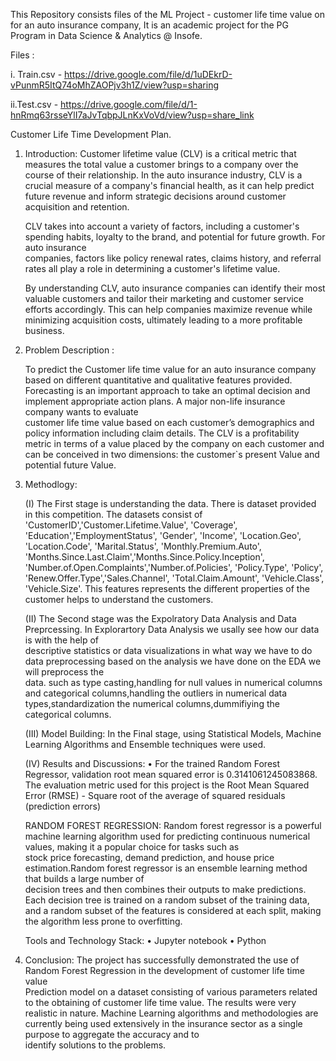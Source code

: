 This Repository consists files of the ML Project - customer life time value on for an auto insurance company, It is an academic project for the PG Program in Data Science & Analytics @ Insofe.

Files :

i. Train.csv  - https://drive.google.com/file/d/1uDEkrD-vPunmR5ItQ74oMhZAOPjv3h1Z/view?usp=sharing

ii.Test.csv  - https://drive.google.com/file/d/1-hnRmq63rsseYlI7aJvTqbpJLnKxVoVd/view?usp=share_link

Customer Life Time  Development Plan.

1. Introduction:
   Customer lifetime value (CLV) is a critical metric that measures the total value a customer brings to a company over the course of their relationship. In the auto 
   insurance industry, CLV is a crucial measure of a company's financial health, as it can help predict future revenue and inform strategic decisions around customer 
   acquisition and retention.

   CLV takes into account a variety of factors, including a customer's spending habits, loyalty to the brand, and potential for future growth. For auto insurance     
   companies, factors like policy renewal rates, claims history, and referral rates all play a role in determining a customer's lifetime value.

   By understanding CLV, auto insurance companies can identify their most valuable customers and tailor their marketing and customer service efforts accordingly. This 
   can help companies maximize revenue while minimizing acquisition costs, ultimately leading to a more profitable business.
   
2. Problem Description : 

   To predict the Customer life time value for an auto insurance company based on different quantitative and qualitative features provided.
   Forecasting is an important approach to take an optimal decision and implement appropriate action plans. A major non-life insurance company wants to evaluate   
   customer life time value based on each customer’s demographics and policy information including claim details. The CLV is a profitability metric in terms of a value    placed by the company on each customer and can be conceived in two dimensions: the customer`s present Value and potential future Value.

3. Methodlogy:

    (I) The First stage is understanding the data. There is dataset provided in this competition. The datasets consist of 
   'CustomerID','Customer.Lifetime.Value', 'Coverage', 'Education','EmploymentStatus', 'Gender', 'Income', 'Location.Geo', 'Location.Code',
   'Marital.Status', 'Monthly.Premium.Auto', 'Months.Since.Last.Claim','Months.Since.Policy.Inception', 'Number.of.Open.Complaints','Number.of.Policies', 
   'Policy.Type', 'Policy', 'Renew.Offer.Type','Sales.Channel', 'Total.Claim.Amount', 'Vehicle.Class', 'Vehicle.Size'.
   This features represents the different properties of the customer helps to understand the customers.

   (II) The Second stage was the Expolratory Data Analysis and Data Preprcessing. In Explorartory Data Analysis we usally see how our data is with the help of       
   descriptive statistics or data visualizations in what way we have to do data preprocessing based on the analysis we have done on the EDA we will preprocess the  
   data. such as type casting,handling for null values in numerical columns and categorical columns,handling the outliers in numerical data types,standardization the      numerical columns,dummifiying the categorical columns.

   (III) Model Building: In the Final stage, using Statistical Models, Machine Learning Algorithms and Ensemble techniques were used.
   
   (IV) Results and Discussions: • For the trained Random Forest Regressor, validation root mean squared error is 0.3141061245083868.
   The evaluation metric used for this project is the Root Mean Squared Error (RMSE) - Square root of the average of squared residuals (prediction errors)
   
    RANDOM FOREST REGRESSION:
    Random forest regressor is a powerful machine learning algorithm used for predicting continuous numerical values, making it a popular choice for tasks such as  
    stock  price forecasting, demand prediction, and house price estimation.Random forest regressor is an ensemble learning method that builds a large number of    
    decision trees and then combines their outputs to make predictions. Each decision tree is trained on a random subset of the training data, and a random subset of 
    the features is considered at each split, making the algorithm less prone to overfitting.

    Tools and Technology Stack: • Jupyter notebook • Python


4. Conclusion: 
   The project has successfully demonstrated the use of Random Forest Regression in the development of customer life time value   
   Prediction model on a dataset consisting of various parameters related to the obtaining of customer life time value. The results were very realistic in nature.
   Machine Learning algorithms and methodologies are currently being used extensively in the insurance sector as a single purpose to aggregate the accuracy and to     
   identify solutions to the problems. 
